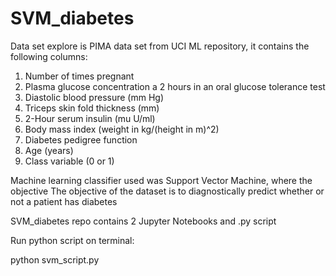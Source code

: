 # SVM_diabetes

Data set explore is PIMA data set from UCI ML repository, it contains the following columns:
1. Number of times pregnant
2. Plasma glucose concentration a 2 hours in an oral glucose tolerance test
3. Diastolic blood pressure (mm Hg)
4. Triceps skin fold thickness (mm)
5. 2-Hour serum insulin (mu U/ml)
6. Body mass index (weight in kg/(height in m)^2)
7. Diabetes pedigree function
8. Age (years)
9. Class variable (0 or 1)

Machine learning classifier used was Support Vector Machine, where the objective The objective of the dataset is to diagnostically predict whether or not a patient has diabetes

SVM_diabetes repo contains 2 Jupyter Notebooks and .py script 

Run python script on terminal: 

python svm_script.py
